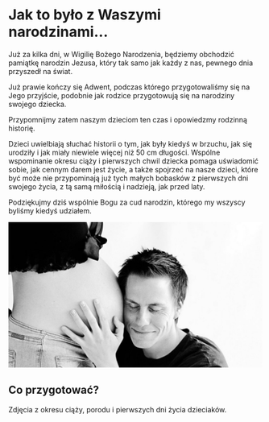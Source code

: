 # Jak to było z Waszymi narodzinami...

Już za kilka dni, w Wigilię Bożego Narodzenia, będziemy obchodzić pamiątkę narodzin Jezusa, który tak samo jak każdy z nas, pewnego dnia przyszedł na świat.

Już prawie kończy się Adwent, podczas którego przygotowaliśmy się na Jego przyjście, podobnie jak rodzice przygotowują się na narodziny swojego dziecka.

Przypomnijmy zatem naszym dzieciom ten czas i opowiedzmy rodzinną historię.

Dzieci uwielbiają słuchać historii o tym, jak były kiedyś w brzuchu, jak się urodziły i jak miały niewiele więcej niż 50 cm długości. Wspólne wspominanie okresu ciąży i pierwszych chwil dziecka pomaga uświadomić sobie, jak cennym darem jest życie, a także spojrzeć na nasze dzieci, które być może nie przypominają już tych małych bobasków z pierwszych dni swojego życia, z tą samą miłością i nadzieją, jak przed laty.

Podziękujmy dziś wspólnie Bogu za cud narodzin, którego my wszyscy byliśmy kiedyś udziałem.

![Zdjęcie](/img/2020-12-24.jpg)

## Co przygotować?

Zdjęcia z okresu ciąży, porodu i pierwszych dni życia dzieciaków.
